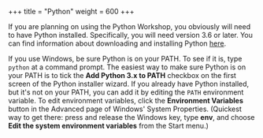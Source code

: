 +++
title = "Python"
weight = 600
+++

If you are planning on using the Python Workshop, you obviously will need to
have Python installed.  Specifically, you will need version 3.6 or later.  You
can find information about downloading and installing Python
[here](https://www.python.org/downloads/).

If you use Windows, be sure Python is on your PATH. To see if it is, type `python`
at a command prompt. The easiest way to make sure Python is on your PATH is to tick the
**Add Python 3.x to PATH** checkbox on the first screen of the Python installer wizard.
If you already have Python installed, but it's not on your PATH, you can add it by
editing the `PATH` environment variable. To edit environment variables, click the 
**Environment Variables** button in the Advanced page of Windows' System Properties.
(Quickest way to get there: press and release the Windows key, type **env**, and 
choose **Edit the system environment variables** from the Start menu.)
